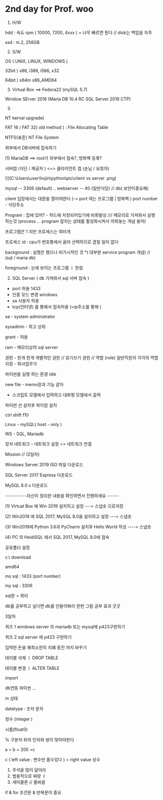 # 2nd day for Prof. woo

1.  H/W

hdd : 속도 rpm ( 10000, 7200, 4xxx ) = 너무 빠르면 튄다  // disk는 백업을 자주

ssd : m.2, 256GB

2. S/W 

OS ( UNIX, LINUX, WINDOWS ) 

32bit ) x86, i386, i586, x32

64bit ) x64m x86_AMD64

3.  Virtual Box ==> Fedora22 (mySQL 5.7)

Window SErver 2016 (Maria DB 10.4 RC SQL Server 2019 CTP)

3. 

NT kernal upgrade)

FAT 16 / FAT 32( old method ) : File Allocating Table

NTFS(표준) NT File System



외부에서 DB서버에 접속하기 

(1) MariaDB ==> root가 외부에서 접속?, 방화벽 등록? 

서버컴 (식단 / 제공자 ) <=> 클라이언트 컴 (손님 / 요청자)

![](C:\Users\user\hojin\python\pic\client vs server .png)

mysql -- 3306 (default) .. webserver -- 40 (일반식당) // db( 보안이중요해)

client 입장에서는 대문을 열어야한다 (-> port 여는 프로그램 | 방화벽 )
port number - 식당주소 

Program : 집에 있어? - 하드에 저장되어있기에 비휘발성 /// 메모리로 가져와서 실행하는것 (process ... program 잠자는 상태를 활성화시켜서 띄워놓는 개념 용어)

프로그램은 1 지만 프로세스는 여러개 

프로세스 id : cpu가 번호통에서 골라 선택하므로 겹칠 일이 없다 

background : 실행은 했으나 비가시적인 것 *( 대부분 service program 개념) // (sql  / maria db)

 foreground : 눈에 보이는 프로그램 ㅣ 한컴 

2) SQL Server ( db 가져와서 sql 서버 접속 )

- port 허용 1433
- 인증 모드 변경 windows 
- sa 사용자 허용
- tcp(인터넷) 를 통해서 접속허용 (=ip주소를 통해 )

sa - system adminstrator

sysadmin - 최고 상위

grant - 허용

ram - 메모리상의 sql server 

권한 - 한개 한개 개별적인 권한 // 읽기쓰기 권한 // 역할 (role) 일반직원의 각각의 역할지정 - 회사업무가

파이썬을 실행 하는 환경 idle

new file - memo장과 기능 같아 

* 스크립트 모델에서 입력하고 대화형 모델에서 출력 

파이썬 선 설치후 파이참 설치 

ctrl shift f10



Linux - mySQL( host - only )

WS - SQL, Mariadb

장치 네트워크 - 네트워크 설정 => 네트워크 연결



Mission // (2일차)

Windows Server 2019 ISO 파일 다운로드 

SQL Server 2017 Express 다운로드 

MySQL 8.0 x 다운로드 

-----------자신이 정리한 내용을 확인하면서 진행하세요 ------

(1) Virtual Box 에 Win 2019 설치하고 설정 ---> 스냅숏 으로저장

(2) Win2019 에 SQL 2017, MySQL 8.0을 설치하고 설정 ---> 스냅숏

(3) Win2019에 Python 3.6과 PyCharm 설치후 Hello World 작성 ----> 스냅숏

(4) PC 의 HeidiSQL 에서 SQL 2017, MySQL 8.0에 접속



공유폴더 설정

c:\ download  

amd64

ms sql : 1433 (port number)

my sql : 3306



sql문 = 쿼리

db를 공부하고 싶다면 db를 만들어봐라 한번 그럼 공부 효과 굿굿



3일차

퀴즈 1 windows server 의 mariadb 또는 mysql에 p423구현하기 

퀴즈 2 sql server 에 p423 구현하기 

입력한 돈을 쵀최소한의 지폐 동전 까지 바꾸기

테이블 삭제 ㅣ DROP TABLE

테이블 변경  ㅣ ALTER TABLE

import 

db연동 파이썬 ... 

m 상태 

datatype : 숫자 문자 

정수 (integer )



시릅(float0)

% 구분자 뒤의 인자와 쌍이 맞아야한다 

a = b = 200 =c 

c ( left value : 변수만 올수있다 ) = right value 상수

1. 주석을 많이 달아라
2. 범용적으로 짜랑 ㅏ
3. 세미콜론 // 줄바꿈

if & for 조건문 & 반복문이 중요 

